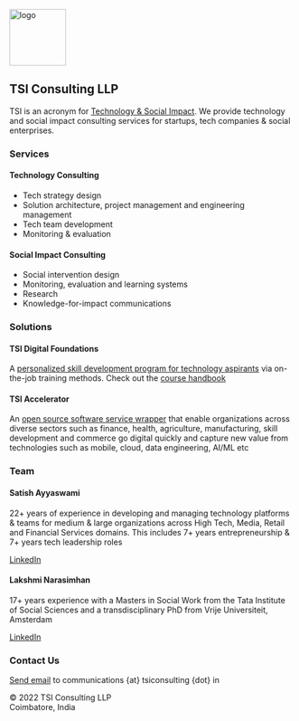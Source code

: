 <img src="https://avatars.githubusercontent.com/u/111055520?v=4" alt="logo" width="100"/><br>
## TSI Consulting LLP
TSI is an acronym for <u>Technology & Social Impact</u>. We provide technology and social impact consulting services for startups, tech companies & social enterprises.

### Services

#### Technology Consulting

- Tech strategy design
- Solution architecture, project management and engineering management
- Tech team development
- Monitoring & evaluation

#### Social Impact Consulting

- Social intervention design
- Monitoring, evaluation and learning systems
- Research
- Knowledge-for-impact communications

### Solutions

#### TSI Digital Foundations

A <a href="https://github.com/tsiconsulting/tsi-digital-foundations">personalized skill development program for technology aspirants</a> via on-the-job training methods. Check out the <a href="https://github.com/tsiconsulting/tsi-digital-foundations/raw/main/TSI%20Digital%20Foundations%20Handbook%20v0.1.pdf">course handbook</a>

#### TSI Accelerator

An <a href="https://github.com/tsiconsulting/tsi-accelerator">open source software service wrapper</a> that enable organizations across diverse sectors such as finance, health, agriculture, manufacturing, skill development and commerce go digital quickly and capture new value from technologies such as mobile, cloud, data engineering, AI/ML etc

### Team

#### Satish Ayyaswami

22+ years of experience in developing and managing technology platforms & teams for medium & large organizations across High Tech, Media, Retail and Financial Services domains. This includes 7+ years entrepreneurship & 7+ years tech leadership roles

<a href="https://www.linkedin.com/in/satishayyaswami">LinkedIn</a>

#### Lakshmi Narasimhan

17+ years experience with a Masters in Social Work from the Tata Institute of Social Sciences and a transdisciplinary
PhD from Vrije Universiteit, Amsterdam

<a href="https://www.linkedin.com/in/lakshmi-narasimhan-aa0b23197">LinkedIn</a>

### Contact Us

<p><a href="mailto:communications@tsiconsulting.in">Send email</a> to communications {at} tsiconsulting {dot} in</p>

&#169; 2022 TSI Consulting LLP <br>
Coimbatore, India